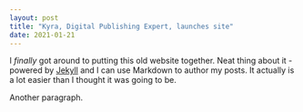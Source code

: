 ```yaml
---
layout: post
title: "Kyra, Digital Publishing Expert, launches site"
date: 2021-01-21
---
```


I _finally_ got around to putting this old website together. Neat thing about it - powered by [Jekyll](http://jekyllrb.com) and I can use Markdown to author my posts. It actually is a lot easier than I thought it was going to be.

Another paragraph.

